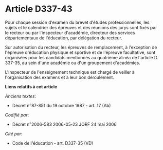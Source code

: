# Article D337-43

Pour chaque session d'examen du brevet d'études professionnelles, les sujets et le calendrier des épreuves et des réunions
des jurys sont fixés par le recteur ou par l'inspecteur d'académie, directeur des services départementaux de l'éducation, par
délégation du recteur.

Sur autorisation du recteur, les épreuves de remplacement, à l'exception de l'épreuve d'éducation physique et sportive et de
l'épreuve facultative, sont organisées pour les candidats mentionnés au quatrième alinéa de l'article D. 337-35, au sein
d'une académie ou d'un groupement d'académies.

L'inspecteur de l'enseignement technique est chargé de veiller à l'organisation des examens et à leur bon déroulement.

**Liens relatifs à cet article**

_Anciens textes_:

  - Décret n°87-851 du 19 octobre 1987 - art. 17 (Ab)

_Codifié par_:

  - Décret n°2006-583 2006-05-23 JORF 24 mai 2006

_Cité par_:

  - Code de l'éducation - art. D337-35 (VD)
